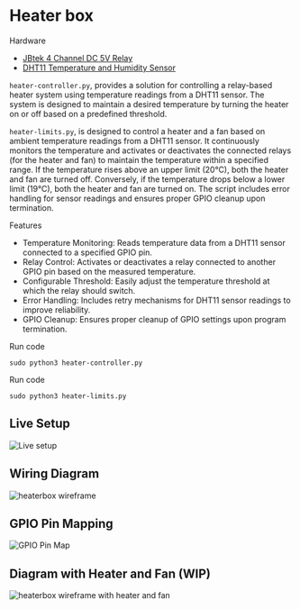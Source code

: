 # Heater box

Hardware
* [JBtek 4 Channel DC 5V Relay](https://www.amazon.com/JBtek-Channel-Module-Arduino-Raspberry/dp/B00KTEN3TM/ref=sr_1_3)
* [DHT11 Temperature and Humidity Sensor](https://www.amazon.com/Temperature-Humidity-Digital-3-3V-5V-Raspberry/dp/B07WT2HJ4F/ref=sr_1_8)

`heater-controller.py`, provides a solution for controlling a relay-based heater system using temperature readings from a DHT11 sensor. The system is designed to maintain a desired temperature by turning the heater on or off based on a predefined threshold.

`heater-limits.py`, is designed to control a heater and a fan based on ambient temperature readings from a DHT11 sensor. It continuously monitors the temperature and activates or deactivates the connected relays (for the heater and fan) to maintain the temperature within a specified range. If the temperature rises above an upper limit (20°C), both the heater and fan are turned off. Conversely, if the temperature drops below a lower limit (19°C), both the heater and fan are turned on. The script includes error handling for sensor readings and ensures proper GPIO cleanup upon termination.

Features
* Temperature Monitoring: Reads temperature data from a DHT11 sensor connected to a specified GPIO pin.
* Relay Control: Activates or deactivates a relay connected to another GPIO pin based on the measured temperature.
* Configurable Threshold: Easily adjust the temperature threshold at which the relay should switch.
* Error Handling: Includes retry mechanisms for DHT11 sensor readings to improve reliability.
* GPIO Cleanup: Ensures proper cleanup of GPIO settings upon program termination.

Run code
```
sudo python3 heater-controller.py
```

Run code
```
sudo python3 heater-limits.py
```

## Live Setup
![Live setup](https://github.com/rbm0622/heaterbox/blob/main/images/live-setup.jpeg?raw=true)

## Wiring Diagram
![heaterbox wireframe](https://github.com/rbm0622/heaterbox/blob/main/images/Heater-Box.jpg?raw=true)

## GPIO Pin Mapping
![GPIO Pin Map](https://github.com/rbm0622/heaterbox/blob/main/images/pinmapping.jpeg?raw=true)

## Diagram with Heater and Fan (WIP)
![heaterbox wireframe with heater and fan](https://github.com/rbm0622/heaterbox/blob/main/images/Heater-Box-WIP.jpg?raw=true)
